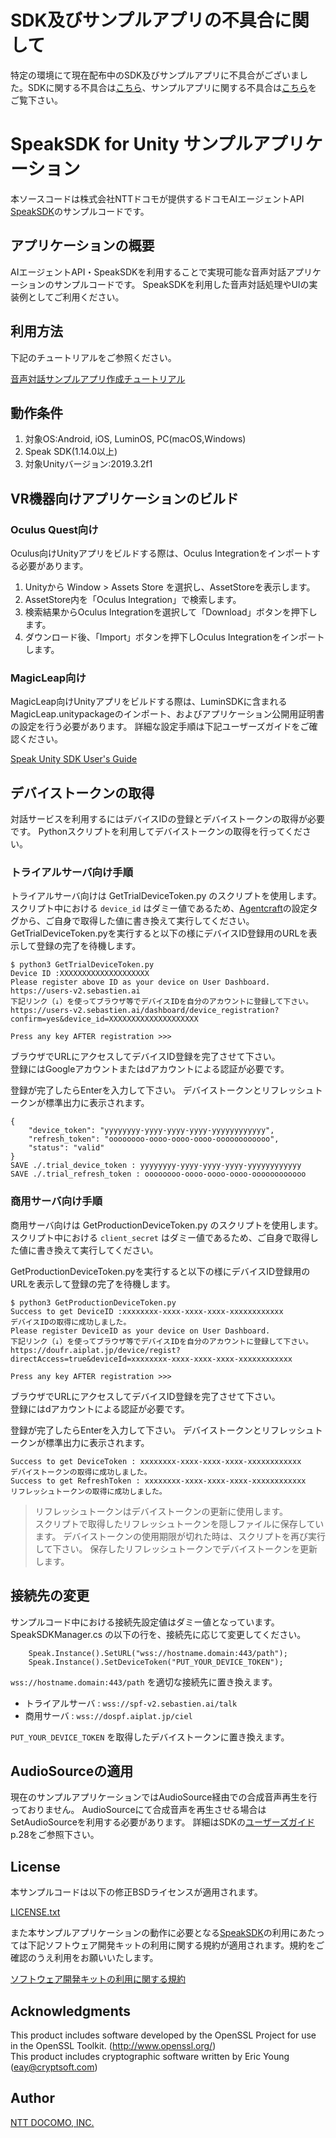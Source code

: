 # SDK及びサンプルアプリの不具合に関して
特定の環境にて現在配布中のSDK及びサンプルアプリに不具合がございました。SDKに関する不具合は[こちら](https://github.com/docomoDeveloperSupport/speak-unity-sdk/issues)、サンプルアプリに関する不具合は[こちら](https://github.com/docomoDeveloperSupport/speak-unity-sample/issues)をご覧下さい。

# SpeakSDK for Unity サンプルアプリケーション

本ソースコードは株式会社NTTドコモが提供するドコモAIエージェントAPI [SpeakSDK](https://github.com/docomoDeveloperSupport/speak-unity-sdk)のサンプルコードです。

## アプリケーションの概要

AIエージェントAPI・SpeakSDKを利用することで実現可能な音声対話アプリケーションのサンプルコードです。
SpeakSDKを利用した音声対話処理やUIの実装例としてご利用ください。

## 利用方法

下記のチュートリアルをご参照ください。

[音声対話サンプルアプリ作成チュートリアル](https://aiagent-document.s3-ap-northeast-1.amazonaws.com/agentcraft_tutorial/Agentcraft_speak_sdk_for_unity_tutorial.pdf)

## 動作条件

1. 対象OS:Android, iOS, LuminOS, PC(macOS,Windows)
1. Speak SDK(1.14.0以上)
1. 対象Unityバージョン:2019.3.2f1

## VR機器向けアプリケーションのビルド

### Oculus Quest向け

Oculus向けUnityアプリをビルドする際は、Oculus Integrationをインポートする必要があります。
 
1. Unityから Window > Assets Store を選択し、AssetStoreを表示します。
2. AssetStore内を「Oculus Integration」で検索します。
3. 検索結果からOculus Integrationを選択して「Download」ボタンを押下します。
4. ダウンロード後、「Import」ボタンを押下しOculus Integrationをインポートします。

### MagicLeap向け

MagicLeap向けUnityアプリをビルドする際は、LuminSDKに含まれるMagicLeap.unitypackageのインポート、およびアプリケーション公開用証明書の設定を行う必要があります。
詳細な設定手順は下記ユーザーズガイドをご確認ください。

[Speak Unity SDK User's Guide](https://github.com/docomoDeveloperSupport/speak-unity-sdk/blob/master/speak_unity_sdk_users_guide.pdf)

## デバイストークンの取得

対話サービスを利用するにはデバイスIDの登録とデバイストークンの取得が必要です。 
Pythonスクリプトを利用してデバイストークンの取得を行ってください。

### トライアルサーバ向け手順

トライアルサーバ向けは GetTrialDeviceToken.py のスクリプトを使用します。
スクリプト中における `device_id` はダミー値であるため、[Agentcraft](http://agentcraft.sebastien.ai/)の設定タグから、ご自身で取得した値に書き換えて実行してください。
GetTrialDeviceToken.pyを実行すると以下の様にデバイスID登録用のURLを表示して登録の完了を待機します。

```
$ python3 GetTrialDeviceToken.py 
Device ID :XXXXXXXXXXXXXXXXXXXX
Please register above ID as your device on User Dashboard. https://users-v2.sebastien.ai
下記リンク（↓）を使ってブラウザ等でデバイスIDを自分のアカウントに登録して下さい。
https://users-v2.sebastien.ai/dashboard/device_registration?confirm=yes&device_id=XXXXXXXXXXXXXXXXXXXX

Press any key AFTER registration >>>
```

ブラウザでURLにアクセスしてデバイスID登録を完了させて下さい。  
登録にはGoogleアカウントまたはdアカウントによる認証が必要です。

登録が完了したらEnterを入力して下さい。
デバイストークンとリフレッシュトークンが標準出力に表示されます。

```
{
    "device_token": "yyyyyyyy-yyyy-yyyy-yyyy-yyyyyyyyyyyy", 
    "refresh_token": "oooooooo-oooo-oooo-oooo-oooooooooooo", 
    "status": "valid"
}
SAVE ./.trial_device_token : yyyyyyyy-yyyy-yyyy-yyyy-yyyyyyyyyyyy
SAVE ./.trial_refresh_token : oooooooo-oooo-oooo-oooo-oooooooooooo
```

### 商用サーバ向け手順

商用サーバ向けは GetProductionDeviceToken.py のスクリプトを使用します。
スクリプト中における `client_secret` はダミー値であるため、ご自身で取得した値に書き換えて実行してください。

GetProductionDeviceToken.pyを実行すると以下の様にデバイスID登録用のURLを表示して登録の完了を待機します。

```
$ python3 GetProductionDeviceToken.py
Success to get DeviceID :xxxxxxxx-xxxx-xxxx-xxxx-xxxxxxxxxxxx
デバイスIDの取得に成功しました。
Please register DeviceID as your device on User Dashboard.
下記リンク（↓）を使ってブラウザ等でデバイスIDを自分のアカウントに登録して下さい。
https://doufr.aiplat.jp/device/regist?directAccess=true&deviceId=xxxxxxxx-xxxx-xxxx-xxxx-xxxxxxxxxxxx

Press any key AFTER registration >>> 
```

ブラウザでURLにアクセスしてデバイスID登録を完了させて下さい。  
登録にはdアカウントによる認証が必要です。  

登録が完了したらEnterを入力して下さい。
デバイストークンとリフレッシュトークンが標準出力に表示されます。
```
Success to get DeviceToken : xxxxxxxx-xxxx-xxxx-xxxx-xxxxxxxxxxxx
デバイストークンの取得に成功しました。
Success to get RefreshToken : xxxxxxxx-xxxx-xxxx-xxxx-xxxxxxxxxxxx
リフレッシュトークンの取得に成功しました。
```

> リフレッシュトークンはデバイストークンの更新に使用します。  
スクリプトで取得したリフレッシュトークンを隠しファイルに保存しています。
デバイストークンの使用期限が切れた時は、スクリプトを再び実行して下さい。
保存したリフレッシュトークンでデバイストークンを更新します。

## 接続先の変更

サンプルコード中における接続先設定値はダミー値となっています。
SpeakSDKManager.cs の以下の行を、接続先に応じて変更してください。

```
    Speak.Instance().SetURL("wss://hostname.domain:443/path");
    Speak.Instance().SetDeviceToken("PUT_YOUR_DEVICE_TOKEN");
```

`wss://hostname.domain:443/path` を適切な接続先に置き換えます。
- トライアルサーバ : `wss://spf-v2.sebastien.ai/talk`
- 商用サーバ : `wss://dospf.aiplat.jp/ciel`

`PUT_YOUR_DEVICE_TOKEN` を取得したデバイストークンに置き換えます。

## AudioSourceの適用
現在のサンプルアプリケーションではAudioSource経由での合成音声再生を行っておりません。
AudioSourceにて合成音声を再生させる場合はSetAudioSourceを利用する必要があります。
詳細はSDKの[ユーザーズガイド](https://github.com/docomoDeveloperSupport/speak-unity-sdk/blob/master/speak_unity_sdk_users_guide.pdf)p.28をご参照下さい。

## License

本サンプルコードは以下の修正BSDライセンスが適用されます。

[LICENSE.txt](/LICENSE.txt)

また本サンプルアプリケーションの動作に必要となる[SpeakSDK](https://github.com/docomoDeveloperSupport/speak-unity-sdk)の利用にあたっては下記ソフトウェア開発キットの利用に関する規約が適用されます。規約をご確認のうえ利用をお願いいたします。

[ソフトウェア開発キットの利用に関する規約](https://github.com/docomoDeveloperSupport/speak-unity-sdk/blob/master/LICENSE.md)

## Acknowledgments

This product includes software developed by the OpenSSL Project for use in the OpenSSL Toolkit. (http://www.openssl.org/)  
This product includes cryptographic software written by Eric Young (eay@cryptsoft.com)

## Author

[NTT DOCOMO, INC.](https://docs.sebastien.ai/)
